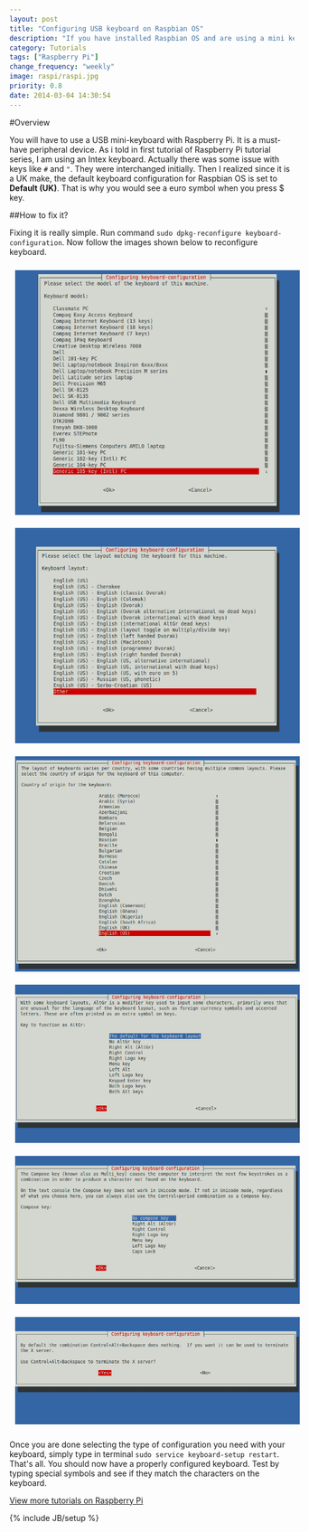 ```yaml
---
layout: post
title: "Configuring USB keyboard on Raspbian OS"
description: "If you have installed Raspbian OS and are using a mini keyboard, there is often an issue of keys displaying different characters instead of the ones on keyboard. This tutorial tells how to fix it."
category: Tutorials
tags: ["Raspberry Pi"]
change_frequency: "weekly"
image: raspi/raspi.jpg
priority: 0.8
date: 2014-03-04 14:30:54
---
```


#Overview

You will have to use a USB mini-keyboard with Raspberry Pi. It is a must-have peripheral device. As i told in first tutorial of Raspberry Pi tutorial series, I am using an Intex keyboard. Actually there was some issue with keys like `#` and `"`. They were interchanged initially. Then I realized since it is a UK make, the default keyboard configuration for Raspbian OS is set to **Default (UK)**. That is why you would see a euro symbol when you press $ key.

##How to fix it?

Fixing it is really simple. Run command `sudo dpkg-reconfigure keyboard-configuration`. Now follow the images shown below to reconfigure keyboard.			

<img style="margin:10px;" src="/assets/imags/raspi/keyboard_conf1.png" title="Config 1" alt="Config 1" />
<img style="margin:10px;" src="/assets/imags/raspi/keyboard_conf2.png" title="Config 2" alt="Config 1" />
<img style="margin:10px;" src="/assets/imags/raspi/keyboard_conf3.png" title="Config 3" alt="Config 1" />
<img style="margin:10px;" src="/assets/imags/raspi/keyboard_conf4.png" title="Config 4" alt="Config 1" />
<img style="margin:10px;" src="/assets/imags/raspi/keyboard_conf5.png" title="Config 5" alt="Config 1" />
<img style="margin:10px;" src="/assets/imags/raspi/keyboard_conf6.png" title="Config 6" alt="Config 1" />

Once you are done selecting the type of configuration you need with your keyboard, simply type in terminal `sudo service keyboard-setup restart`. That's all. You should now have a properly configured keyboard. Test by typing special symbols and see if they match the characters on the keyboard.				

<a href="/pages/toc-raspberrypi.html">View more tutorials on Raspberry Pi</a>


{% include JB/setup %}
